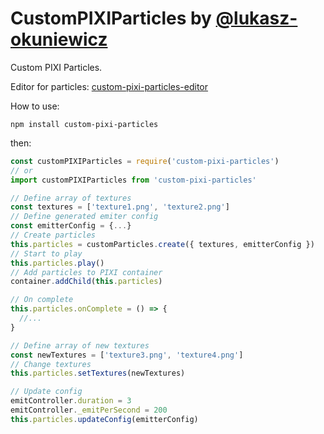 # CustomPIXIParticles by [@lukasz-okuniewicz](http://github.com/lukasz-okuniewicz)

Custom PIXI Particles.

Editor for particles: [custom-pixi-particles-editor](https://github.com/lukasz-okuniewicz/custom-pixi-particles-editor)

How to use:

```
npm install custom-pixi-particles
```

then:

```javascript
const customPIXIParticles = require('custom-pixi-particles')
// or
import customPIXIParticles from 'custom-pixi-particles'
```

```javascript
// Define array of textures
const textures = ['texture1.png', 'texture2.png']
// Define generated emiter config
const emitterConfig = {...}
// Create particles
this.particles = customParticles.create({ textures, emitterConfig })
// Start to play
this.particles.play()
// Add particles to PIXI container
container.addChild(this.particles)
```

```javascript
// On complete
this.particles.onComplete = () => {
  //...
}
```

```javascript
// Define array of new textures
const newTextures = ['texture3.png', 'texture4.png']
// Change textures
this.particles.setTextures(newTextures)
```

```javascript
// Update config
emitController.duration = 3
emitController._emitPerSecond = 200
this.particles.updateConfig(emitterConfig)
```
